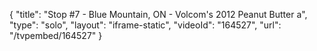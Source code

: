 {
    "title": "Stop #7 -  Blue Mountain, ON - Volcom's 2012 Peanut Butter a",
    "type": "solo",
    "layout": "iframe-static",
    "videoId": "164527",
    "url": "\/tvpembed\/164527"
}